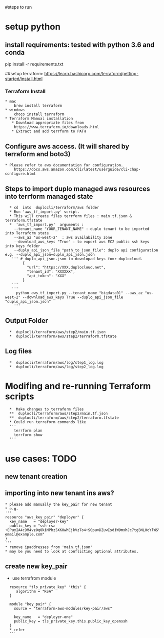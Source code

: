 #steps to run 

# setup python  
## install requirements: tested with python 3.6 and conda
pip install -r requirements.txt  

##setup terraform: https://learn.hashicorp.com/terraform/getting-started/install.html
### Terraform Install
    * mac
        brew install terraform
    * windows
        choco install terraform
    * Terraform Manual installation
       * Download appropriate files from 
        https://www.terraform.io/downloads.html
       * Extract and add terrform to PATH
       
 ## Configure aws access. (It will shared by terraform and boto3)
    * Please refer to aws documentation for configuration.
        https://docs.aws.amazon.com/cli/latest/userguide/cli-chap-configure.html

 ## Steps to import duplo managed aws resources into terrform managed state 
      * cd  into  duplocli/terraform/aws folder 
      * Run 'aws_tf_import.py' script. 
      * This will create files terrform files : main.tf.json & terraform.tfstate
      *  'aws_tf_import.py'  arguments :
        --tenant_name "YOUR_TENANT_NAME" : duplo tenant to be imported into Terraform state
        --aws_az "us-west-2"  : aws availability zone
        --download_aws_keys "True" : to export aws EC2 public ssh keys into keys folder
        --duplo_api_json_file "path_to_json_file": duplo api configuration e.g. --duplo_api_json=duplo_api_json.json
       ''' # duplo_api_json.json to downlopad keys fomr duplocloud.
            {
              "url": "https://XXX.duplocloud.net",
              "tenant_id": "XXXXXX",
              "api_token": "XXX"
            }
       '''
       ''' 
         python aws_tf_import.py --tenant_name "bigdata01" --aws_az "us-west-2" --download_aws_keys True --duplo_api_json_file "duplo_api_json.json"
        '''
  
  ## Output Folder
      *  duplocli/terraform/aws/step2/main.tf.json
      *  duplocli/terraform/aws/step2/terraform.tfstate

  ## Log files
      *  duplocli/terraform/aws/log/step1_log.log
      *  duplocli/terraform/aws/log/step2_log.log 

  # Modifing and re-running Terraform scripts 
      *  Make changes to terraform files 
      **  duplocli/terraform/aws/step2/main.tf.json
      **  duplocli/terraform/aws/step2/terraform.tfstate
      * Could run terraform commands like 
      ''' 
        terrform plan 
        terrform show 
      '''
       
       
 
# use cases: TODO
## new tenant creation

## importing into new tenant ins aws?
    * please add manually the key_pair for new tenant
    * e.g.
    ''' 
    resource "aws_key_pair" "deployer" {
      key_name   = "deployer-key"
      public_key = "ssh-rsa +EPuxIA4cDM4vzOqOkiMPhz5XK0whEjkVzTo4+S0puvDZuwIsdiW9mxhJc7tgBNL0cYlWSYVkz4G/fslNfRPW5mYAM49f4fhtxPb5ok4Q2Lg9dPKVHO/Bgeu5woMc7RY0p1ej6D4CKFE6lymSDJpW0YHX/wqE9+cfEauh7xZcG0q9t2ta6F6fmX0agvpFyZo8aFbXeUBr7osSCJNgvavWbM/06niWrOvYX2xwWdhXmXSrbX8ZbabVohBK41 email@example.com"
    }
    '''
    * remove ipaddresses from 'main.tf.json'
    * may be you need to look at conflicting optional attributes.
    
 ## create new key_pair 
  * use terrafrom module 
  
  ```
    resource "tls_private_key" "this" {
       algorithm = "RSA"
    }
    
    module "key_pair" {
      source = "terraform-aws-modules/key-pair/aws"
    
      key_name   = "deployer-one"
      public_key = tls_private_key.this.public_key_openssh
    }
    * refer
    ```
